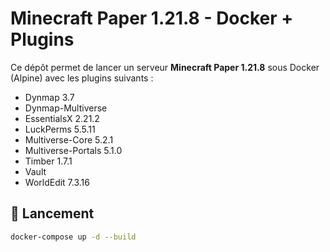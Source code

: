 # Minecraft Paper 1.21.8 - Docker + Plugins

Ce dépôt permet de lancer un serveur **Minecraft Paper 1.21.8** sous Docker (Alpine) avec les plugins suivants :
- Dynmap 3.7
- Dynmap-Multiverse
- EssentialsX 2.21.2
- LuckPerms 5.5.11
- Multiverse-Core 5.2.1
- Multiverse-Portals 5.1.0
- Timber 1.7.1
- Vault
- WorldEdit 7.3.16

## 🚀 Lancement

```bash
docker-compose up -d --build
